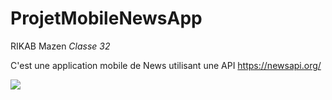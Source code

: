 # ProjetMobileNewsApp 

RIKAB Mazen *Classe 32*

C'est une application mobile de News utilisant une API https://newsapi.org/

<a href = "img/main_activity.jpg"> <img src = "img/main_activity.jpg" /> <a>
